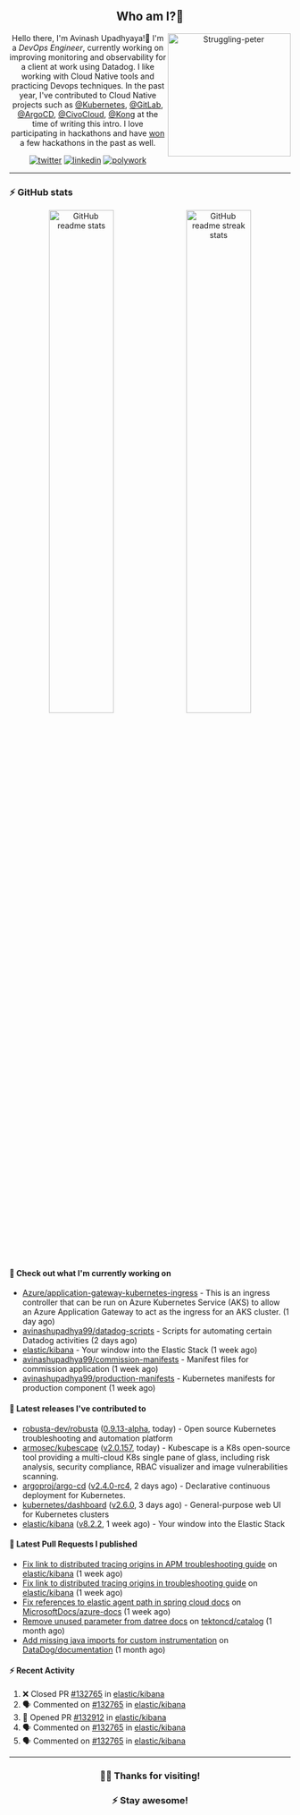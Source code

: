 <div align='center'>
  
## Who am I?🤔

<img align="right" width="220" src="https://media.giphy.com/media/YFkpsHWCsNUUo/giphy.gif" alt="Struggling-peter" />

Hello there, I'm Avinash Upadhyaya!👋 I'm a _DevOps Engineer_, currently working on improving monitoring and observability for a client at work using Datadog. I like working with Cloud Native tools and practicing Devops techniques. In the past year, I've contributed to Cloud Native projects such as [@Kubernetes](https://github.com/pulls?q=is%3Apr+author%3Aavinashupadhya99+archived%3Afalse+user%3Akubernetes), [@GitLab](https://gitlab.com/groups/gitlab-org/-/merge_requests?scope=all&state=all&author_username=avinashupadhya99), [@ArgoCD](https://github.com/pulls?q=is%3Apr+author%3Aavinashupadhya99+archived%3Afalse+user%3Aargoproj), [@CivoCloud](https://github.com/pulls?q=is%3Apr+author%3Aavinashupadhya99+archived%3Afalse+user%3Acivo), [@Kong](https://github.com/pulls?q=is%3Apr+author%3Aavinashupadhya99+archived%3Afalse+user%3AKong) at the time of writing this intro. I love participating in hackathons and have [won](https://devpost.com/avinashupadhya99) a few hackathons in the past as well.


[![twitter](https://img.shields.io/badge/-@avinash__ukr-%231DA1F2?style=for-the-badge&logo=twitter&logoColor=ffffff)](https://twitter.com/avinash_ukr)
[![linkedin](https://img.shields.io/badge/-Avinash%20Upadhyaya-%230A67C3?style=for-the-badge&logo=linkedin&logoColor=ffffff)](https://www.linkedin.com/in/avinash-upadhyaya/)
[![polywork](https://img.shields.io/badge/-@avinashupadhya99-%23338BFF?style=for-the-badge&logo=polywork&logoColor=ffffff)](https://www.polywork.com/avinashupadhya99)

---

</div>

### ⚡ GitHub stats

<p align="center">
  <img width="48%" src="https://github-readme-stats.vercel.app/api?username=avinashupadhya99&show_icons=true&theme=tokyonight" alt="GitHub readme stats" />
  <img width="48%" src="https://github-readme-streak-stats.herokuapp.com?user=avinashupadhya99&theme=dark&hide_border=true&date_format=M%20j%5B%2C%20Y%5D" alt="GitHub readme streak stats" />
</p>

#### 👷 Check out what I'm currently working on

- [Azure/application-gateway-kubernetes-ingress](https://github.com/Azure/application-gateway-kubernetes-ingress) - This is an ingress controller that can be run on Azure Kubernetes Service (AKS) to allow an Azure Application Gateway to act as the ingress for an AKS cluster. (1 day ago)
- [avinashupadhya99/datadog-scripts](https://github.com/avinashupadhya99/datadog-scripts) - Scripts for automating certain Datadog activities (2 days ago)
- [elastic/kibana](https://github.com/elastic/kibana) - Your window into the Elastic Stack (1 week ago)
- [avinashupadhya99/commission-manifests](https://github.com/avinashupadhya99/commission-manifests) - Manifest files for commission application (1 week ago)
- [avinashupadhya99/production-manifests](https://github.com/avinashupadhya99/production-manifests) - Kubernetes manifests for production  component (1 week ago)

#### 🔭 Latest releases I've contributed to

- [robusta-dev/robusta](https://github.com/robusta-dev/robusta) ([0.9.13-alpha](https://github.com/robusta-dev/robusta/releases/tag/0.9.13-alpha), today) - Open source Kubernetes troubleshooting and automation platform
- [armosec/kubescape](https://github.com/armosec/kubescape) ([v2.0.157](https://github.com/armosec/kubescape/releases/tag/v2.0.157), today) - Kubescape is a K8s open-source tool providing a multi-cloud K8s single pane of glass, including risk analysis, security compliance, RBAC visualizer and image vulnerabilities scanning. 
- [argoproj/argo-cd](https://github.com/argoproj/argo-cd) ([v2.4.0-rc4](https://github.com/argoproj/argo-cd/releases/tag/v2.4.0-rc4), 2 days ago) - Declarative continuous deployment for Kubernetes.
- [kubernetes/dashboard](https://github.com/kubernetes/dashboard) ([v2.6.0](https://github.com/kubernetes/dashboard/releases/tag/v2.6.0), 3 days ago) - General-purpose web UI for Kubernetes clusters
- [elastic/kibana](https://github.com/elastic/kibana) ([v8.2.2](https://github.com/elastic/kibana/releases/tag/v8.2.2), 1 week ago) - Your window into the Elastic Stack

#### 🔨 Latest Pull Requests I published

- [Fix link to distributed tracing origins in APM troubleshooting guide](https://github.com/elastic/kibana/pull/132912) on [elastic/kibana](https://github.com/elastic/kibana) (1 week ago)
- [Fix link to distributed tracing origins in troubleshooting guide](https://github.com/elastic/kibana/pull/132765) on [elastic/kibana](https://github.com/elastic/kibana) (1 week ago)
- [Fix references to elastic agent path in spring cloud docs](https://github.com/MicrosoftDocs/azure-docs/pull/93254) on [MicrosoftDocs/azure-docs](https://github.com/MicrosoftDocs/azure-docs) (1 week ago)
- [Remove unused parameter from datree docs](https://github.com/tektoncd/catalog/pull/972) on [tektoncd/catalog](https://github.com/tektoncd/catalog) (1 month ago)
- [Add missing java imports for custom instrumentation](https://github.com/DataDog/documentation/pull/13814) on [DataDog/documentation](https://github.com/DataDog/documentation) (1 month ago)

#### ⚡ Recent Activity

<!--START_SECTION:activity-->
1. ❌ Closed PR [#132765](https://github.com/elastic/kibana/pull/132765) in [elastic/kibana](https://github.com/elastic/kibana)
2. 🗣 Commented on [#132765](https://github.com/elastic/kibana/issues/132765) in [elastic/kibana](https://github.com/elastic/kibana)
3. 💪 Opened PR [#132912](https://github.com/elastic/kibana/pull/132912) in [elastic/kibana](https://github.com/elastic/kibana)
4. 🗣 Commented on [#132765](https://github.com/elastic/kibana/issues/132765) in [elastic/kibana](https://github.com/elastic/kibana)
5. 🗣 Commented on [#132765](https://github.com/elastic/kibana/issues/132765) in [elastic/kibana](https://github.com/elastic/kibana)
<!--END_SECTION:activity-->



---

<div align='center'>
  
### 🙇‍♂️ Thanks for visiting!
### ⚡ Stay awesome!
  
</div>


